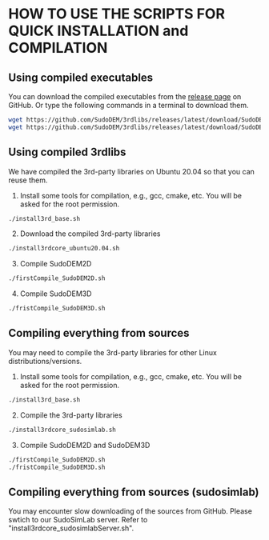 # HOW TO USE THE SCRIPTS FOR QUICK INSTALLATION and COMPILATION
## Using compiled executables
You can download the compiled executables from the [release page](https://github.com/SudoDEM/3rdlibs/releases/latest) on GitHub. Or type
the following commands in a terminal to download them.
```bash
wget https://github.com/SudoDEM/3rdlibs/releases/latest/download/SudoDEM2D-ubuntu-20.04.tar.xz
wget https://github.com/SudoDEM/3rdlibs/releases/latest/download/SudoDEM3D-ubuntu-20.04.tar.xz
```
## Using compiled 3rdlibs
We have compiled the 3rd-party libraries on Ubuntu 20.04 so that you can reuse them.
1. Install some tools for compilation, e.g., gcc, cmake, etc. You will be asked for the root permission.
```bash
./install3rd_base.sh
```
2. Download the compiled 3rd-party libraries
```bash
./install3rdcore_ubuntu20.04.sh
```
3. Compile SudoDEM2D
```bash
./firstCompile_SudoDEM2D.sh
```
4. Compile SudoDEM3D
```bash
./fristCompile_SudoDEM3D.sh
```
## Compiling everything from sources
You may need to compile the 3rd-party libraries for other Linux distributions/versions.
1. Install some tools for compilation, e.g., gcc, cmake, etc. You will be asked for the root permission.
```bash
./install3rd_base.sh
```
2. Compile the 3rd-party libraries
```bash
./install3rdcore_sudosimlab.sh
```
3. Compile SudoDEM2D and SudoDEM3D
```bash
./firstCompile_SudoDEM2D.sh
./fristCompile_SudoDEM3D.sh
```
## Compiling everything from sources (sudosimlab)
You may encounter slow downloading of the sources from GitHub. Please swtich to our SudoSimLab server. Refer to "install3rdcore_sudosimlabServer.sh".

